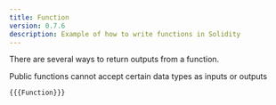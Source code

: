 ```yaml
---
title: Function
version: 0.7.6
description: Example of how to write functions in Solidity
---
```


There are several ways to return outputs from a function.

Public functions cannot accept certain data types as inputs or outputs

```solidity
{{{Function}}}
```
